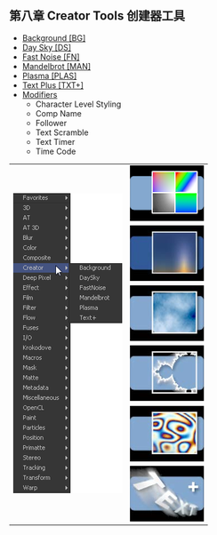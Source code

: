 ## 第八章 Creator Tools 创建器工具

- [Background [BG]](./Background%20[BG].md)
- [Day Sky [DS]](./Day%20Sky%20[DS].md)
- [Fast Noise [FN]](./Fast%20Noise%20[FN].md)
- [Mandelbrot [MAN]](./Mandelbrot%20[MAN].md)
- [Plasma [PLAS]](./Plasma%20[PLAS].md)
- [Text Plus [TXT+]](./Text%20Plus%20[TXT+].md)
- [Modifiers](./Modifiers.md)
  - Character Level Styling
  - Comp Name
  - Follower
  - Text Scramble
  - Text Timer
  - Time Code

<table id="img">
  <tr>
    <td rowspan="6"><img src="images/Creator_index.png" alt="Creator_index"></td>
    <td><img src="images/index_Background.png" alt="index_Background"></td>
  </tr>
  <tr>
    <td><img src="images/index_DaySky.jpg" alt="index_DaySky"></td>
  </tr>
  <tr>
    <td><img src="images/index_FastNoise.jpg" alt="index_FastNoise"></td>
  </tr>
  <tr>
    <td><img src="images/index_Mandelbrot.jpg" alt="index_Mandelbrot"></td>
  </tr>
  <tr>
    <td><img src="images/index_Plasma.jpg" alt="index_Plasma"></td>
  </tr>
  <tr>
    <td><img src="images/index_TextPlus.jpg" alt="index_TextPlus"></td>
  </tr>
</table>



